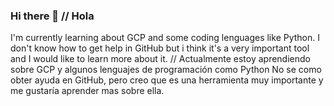 ### Hi there 👋 // Hola 

I'm currently learning about GCP and some coding lenguages like Python.
I don't know how to get help in GitHub but i think it's a very important tool and I would like to learn more about it. // Actualmente estoy aprendiendo sobre GCP y algunos lenguajes de programación como Python
No se como obter ayuda en GitHub, pero creo que es una herramienta muy importante y me gustaría aprender mas sobre ella.

<!--
**hcarloscb/hcarloscb** is a ✨ _special_ ✨ repository because its `README.md` (this file) appears on your GitHub profile.

Here are some ideas to get you started:

- 🔭 I’m currently working on ...
- 🌱 I’m currently learning ...
- 👯 I’m looking to collaborate on ...
- 🤔 I’m looking for help with ...
- 💬 Ask me about ...
- 📫 How to reach me: ...
- 😄 Pronouns: ...
- ⚡ Fun fact: ...
-->
